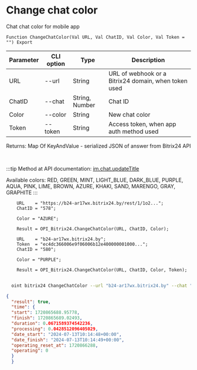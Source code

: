 ﻿---
sidebar_position: 8
---

# Change chat color
 Chat chat color for mobile app



`Function ChangeChatColor(Val URL, Val ChatID, Val Color, Val Token = "") Export`

  | Parameter | CLI option | Type | Description |
  |-|-|-|-|
  | URL | --url | String | URL of webhook or a Bitrix24 domain, when token used |
  | ChatID | --chat | String, Number | Chat ID |
  | Color | --color | String | New chat color |
  | Token | --token | String | Access token, when app auth method used |

  
  Returns:  Map Of KeyAndValue - serialized JSON of answer from Bitrix24 API

<br/>

:::tip
Method at API documentation: [im.chat.updateTitle](https://dev.1c-bitrix.ru/learning/course/?COURSE_ID=93&LESSON_ID=12105)

 Available colors: RED, GREEN, MINT, LIGHT_BLUE, DARK_BLUE, PURPLE, AQUA, PINK, LIME, BROWN, AZURE, KHAKI, SAND, MARENGO, GRAY, GRAPHITE
:::
<br/>


```bsl title="Code example"
    URL    = "https://b24-ar17wx.bitrix24.by/rest/1/1o2...";
    ChatID = "578";

    Color = "AZURE";

    Result = OPI_Bitrix24.ChangeChatColor(URL, ChatID, Color);

    URL    = "b24-ar17wx.bitrix24.by";
    Token  = "ec4dc366006e9f06006b12e400000001000...";
    ChatID = "580";

    Color = "PURPLE";

    Result = OPI_Bitrix24.ChangeChatColor(URL, ChatID, Color, Token);
```



```sh title="CLI command example"
    
  oint bitrix24 ChangeChatColor --url "b24-ar17wx.bitrix24.by" --chat "452" --color "PURPLE" --token "fe3fa966006e9f06006b12e400000001000..."

```

```json title="Result"
{
  "result": true,
  "time": {
  "start": 1720865688.95778,
  "finish": 1720865689.02493,
  "duration": 0.0671589374542236,
  "processing": 0.0428512096405029,
  "date_start": "2024-07-13T10:14:48+00:00",
  "date_finish": "2024-07-13T10:14:49+00:00",
  "operating_reset_at": 1720866288,
  "operating": 0
  }
  }
```
